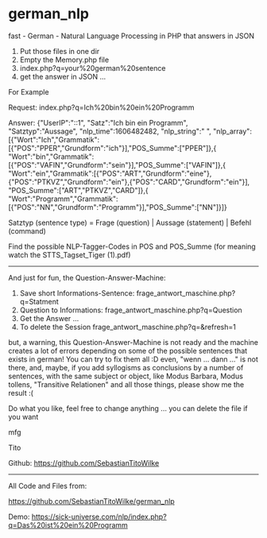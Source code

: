 # german_nlp
fast - German - Natural Language Processing in PHP that answers in JSON

1. Put those files in one dir
2. Empty the Memory.php file
3. index.php?q=your%20german%20sentence
4. get the answer in JSON ...

For Example

Request: index.php?q=Ich%20bin%20ein%20Programm

Answer: {"UserIP":"::1",
         "Satz":"Ich bin ein Programm",
         "Satztyp":"Aussage",
         "nlp_time":1606482482,
         "nlp_string":" ",
         "nlp_array":[{"Wort":"Ich","Grammatik":[{"POS":"PPER","Grundform":"ich"}],"POS_Summe":["PPER"]},{
                       "Wort":"bin","Grammatik":[{"POS":"VAFIN","Grundform":"sein"}],"POS_Summe":["VAFIN"]},{
                       "Wort":"ein","Grammatik":[{"POS":"ART","Grundform":"eine"},{"POS":"PTKVZ","Grundform":"ein"},{"POS":"CARD","Grundform":"ein"}], "POS_Summe":["ART","PTKVZ","CARD"]},{
                       "Wort":"Programm","Grammatik":[{"POS":"NN","Grundform":"Programm"}],"POS_Summe":["NN"]}]}

Satztyp (sentence type) = Frage (question) | Aussage (statement) | Befehl (command)

Find the possible NLP-Tagger-Codes in POS and POS_Summe (for meaning watch the STTS_Tagset_Tiger (1).pdf)

--------------------------------------------------------------------------------------------------------------------------------------------------------------------------

And just for fun, the Question-Answer-Machine:

1. Save short Informations-Sentence: frage_antwort_maschine.php?q=Statment 
2. Question to Informations: frage_antwort_maschine.php?q=Question
3. Get the Answer ...
4. To delete the Session frage_antwort_maschine.php?q=&refresh=1

but, a warning, this Question-Answer-Machine is not ready and the machine creates a lot of errors depending on some of the possible sentences that exists in german! 
You can try to fix them all :D even, "wenn ... dann ..." is not there, and, maybe, if you add syllogisms as conclusions by a number of sentences, with the same subject or object, like Modus Barbara, Modus tollens, "Transitive Relationen" and all those things, please show me the result :(

Do what you like, feel free to change anything ... you can delete the file if you want

mfg

Tito

Github: https://github.com/SebastianTitoWilke 

--------------------------------------------------------------------------------------------------------------------------------------------------------------------------------
All Code and Files from:

https://github.com/SebastianTitoWilke/german_nlp

Demo: https://sick-universe.com/nlp/index.php?q=Das%20ist%20ein%20Programm

